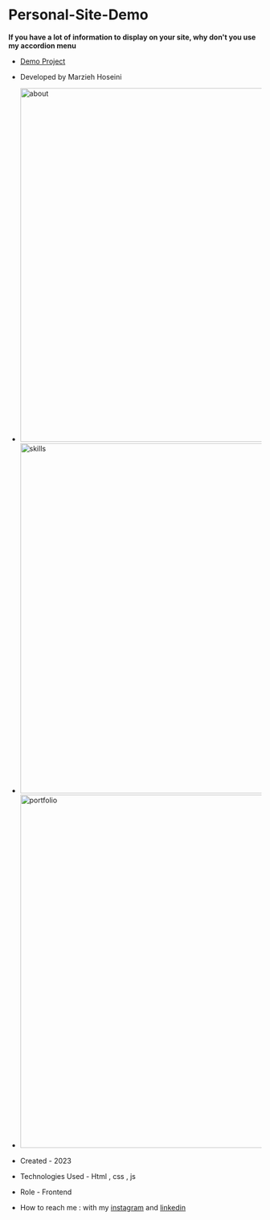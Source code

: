 # Personal-Site-Demo

**If you have a lot of information to display on your site, why don't you use my accordion menu**

- [Demo Project](https://marzyahh.github.io/Personal-Site-Demo/)

- Developed by Marzieh Hoseini
- <img width="703" alt="about" src="https://github.com/marzyahh/Personal-Site-Demo/assets/47387526/836ca148-a87b-4be8-ae3b-b8f2c27df9cd">
- <img width="696" alt="skills" src="https://github.com/marzyahh/Personal-Site-Demo/assets/47387526/2ad7ec81-b158-45ce-8aa7-869e340ebb1d">
- <img width="702" alt="portfolio" src="https://github.com/marzyahh/Personal-Site-Demo/assets/47387526/0ee71ead-5aeb-42cc-ab00-8184e66c7d50">



- Created - 2023

- Technologies Used - Html , css , js

- Role - Frontend

- How to reach me : with my [instagram](https://www.instagram.com/marzieh_hoseini_web) and [linkedin](https://www.linkedin.com/in/marzieh-hooseini-5a47a6177/)
